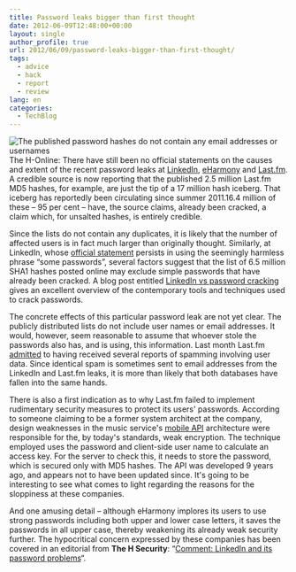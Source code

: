 ```yaml
---
title: Password leaks bigger than first thought
date: 2012-06-09T12:48:00+00:00
layout: single
author_profile: true
url: 2012/06/09/password-leaks-bigger-than-first-thought/
tags:
  - advice
  - hack
  - report
  - review
lang: en
categories: 
  - TechBlog
---
```

![The published password hashes do not contain any email addresses or usernames](/images/2012/06/screenshot-08Jun12.png) The H-Online: There have still been no official statements on the causes and extent of the recent password leaks at [LinkedIn](/2012/06/linkedin-passwords-in-circulation.html), [eHarmony](http://www.h-online.com/news/item/eHarmony-admits-to-leaking-1-5-million-passwords-1612654.html) and [Last.fm](/2012/06/millions-of-lastfm-passwords-leaked.html). A credible source is now reporting that the published 2.5 million Last.fm MD5 hashes, for example, are just the tip of a 17 million hash iceberg. That iceberg has reportedly been circulating since summer 2011.16.4 million of these – 95 per cent – have, the source claims, already been cracked, a claim which, for unsalted hashes, is entirely credible. 

Since the lists do not contain any duplicates, it is likely that the number of affected users is in fact much larger than originally thought. Similarly, at LinkedIn, whose [official statement](http://blog.linkedin.com/2012/06/06/linkedin-member-passwords-compromised/) persists in using the seemingly harmless phrase “some passwords”, several factors suggest that the list of 6.5 million SHA1 hashes posted online may exclude simple passwords that have already been cracked. A blog post entitled [LinkedIn vs password cracking](http://erratasec.blogspot.de/2012/06/linkedin-vs-password-cracking.html) gives an excellent overview of the contemporary tools and techniques used to crack passwords. 

The concrete effects of this particular password leak are not yet clear. The publicly distributed lists do not include user names or email addresses. It would, however, seem reasonable to assume that whoever stole the passwords also has, and is using, this information. Last month Last.fm [admitted](http://www.last.fm/forum/21713/_/2051486/1?setlang=en) to having received several reports of spamming involving user data. Since identical spam is sometimes sent to email addresses from the LinkedIn and Last.fm leaks, it is more than likely that both databases have fallen into the same hands. 

There is also a first indication as to why Last.fm failed to implement rudimentary security measures to protect its users' passwords. According to someone claiming to be a former system architect at the company, design weaknesses in the music service's [mobile API](http://www.last.fm/api/mobileauth?setlang=en) architecture were responsible for the, by today's standards, weak encryption. The technique employed uses the password and client-side user name to calculate an access key. For the server to check this, it needs to store the password, which is secured only with MD5 hashes. The API was developed 9 years ago, and appears not to have been updated since. It's going to be interesting to see what comes to light regarding the reasons for the sloppiness at these companies. 

And one amusing detail – although eHarmony implores its users to use strong passwords including both upper and lower case letters, it saves the passwords in all upper case, thereby weakening its already weak security further. The hypocritical concern expressed by these companies has been covered in an editorial from **The H Security**: “[Comment: LinkedIn and its password problems](http://www.h-online.com/security/features/Comment-LinkedIn-and-its-password-problems-1612877.html)“.
